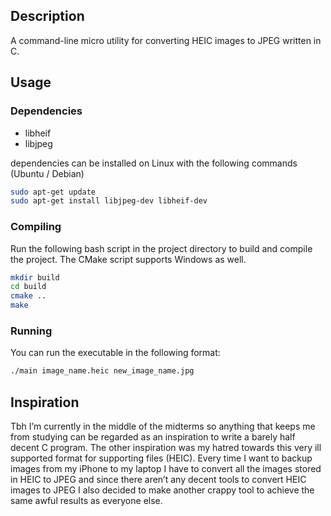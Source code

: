 ## Description

A command-line micro utility for converting HEIC images to JPEG written in C. 

## Usage

### Dependencies

- libheif
- libjpeg

dependencies can be installed on Linux with the following commands (Ubuntu / Debian)

```bash
sudo apt-get update
sudo apt-get install libjpeg-dev libheif-dev
```

### Compiling

Run the following bash script in the project directory to build and compile the project. The CMake script supports Windows as well.

```bash
mkdir build
cd build
cmake ..
make
```

### Running

You can run the executable in the following format:

```bash
./main image_name.heic new_image_name.jpg
```

## Inspiration

Tbh I’m currently in the middle of the midterms so anything that keeps me from studying can be regarded as an inspiration to write a barely half decent C program. The other inspiration was my hatred towards this very ill supported format for supporting files (HEIC). Every time I want to backup images from my iPhone to my laptop I have to convert all the images stored in HEIC to JPEG and since there aren’t any decent tools to convert HEIC images to JPEG I also decided to make another crappy tool to achieve the same awful results as everyone else.
